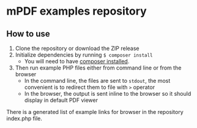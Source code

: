 # mPDF examples repository

## How to use

1. Clone the repository or download the ZIP release
2. Initialize dependencies by running `$ composer install`
    - You will need to have [composer installed](https://getcomposer.org/doc/00-intro.md#installation-linux-unix-osx).
3. Then run example PHP files either from command line or from the browser
    - In the command line, the files are sent to `stdout`, the most convenient is to redirect them to file with `>` operator
    - In the browser, the output is sent inline to the browser so it should display in default PDF viewer

There is a generated list of example links for browser in the repository index.php file.
